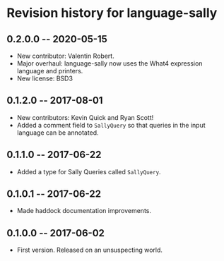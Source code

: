# Revision history for language-sally

## 0.2.0.0  -- 2020-05-15

* New contributor: Valentin Robert.
* Major overhaul: language-sally now uses the What4 expression language and
  printers.
* New license: BSD3

## 0.1.2.0  -- 2017-08-01

* New contributors: Kevin Quick and Ryan Scott!
* Added a comment field to `SallyQuery` so that queries in the input language
  can be annotated.

## 0.1.1.0  -- 2017-06-22

* Added a type for Sally Queries called `SallyQuery`.

## 0.1.0.1  -- 2017-06-22

* Made haddock documentation improvements.

## 0.1.0.0  -- 2017-06-02

* First version. Released on an unsuspecting world.

